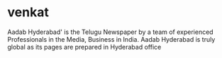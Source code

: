 # venkat
Aadab Hyderabad' is the Telugu Newspaper by a team of experienced Professionals in the Media, Business in India. Aadab Hyderabad is truly global as its pages are prepared in Hyderabad office
